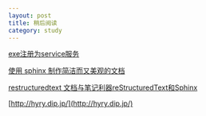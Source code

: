 ```yaml
---
layout: post
title: 稍后阅读
category: study
---
```



[exe注册为service服务](http://heliy.blog.51cto.com/434250/170930)

[使用 sphinx 制作简洁而又美观的文档 ](http://www.uini.net/?p=1864)

[restructuredtext 文档与笔记利器reStructuredText和Sphinx](http://qixinglu.com/archives/note_tools_restructuredtext_sphinx)

[http://hyry.dip.jp/](http://hyry.dip.jp/)


